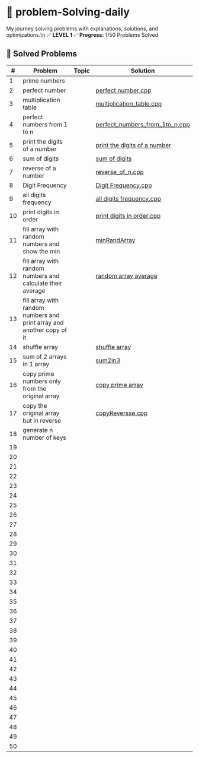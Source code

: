 # 🚀 problem-Solving-daily
My journey solving problems with explanations, solutions, and optimizations.\n
✅ **LEVEL 1**
✅ **Progress:** 1/50 Problems Solved  

## 📌 Solved Problems  
| #  | Problem | Topic | Solution |  
|--- |---------|-------|----------|  
| 1  | prime numbers|       |          |  
| 2  |perfect number |       |[perfect number.cpp  ](https://github.com/DouaaBennoune/problem-Solving-daily/blob/e5e958c90f03b34cb6e218eefd5ce088892cf299/LEVEL%201/perfect%20number.cpp)        |
| 3  |multiplication table |       |[multiplication_table.cpp](https://github.com/DouaaBennoune/problem-Solving-daily/blob/939e46e7887ef9b160ec695f3e05082d74c43ceb/LEVEL%201/multiplication_table.cpp)          |
| 4  |perfect numbers from 1 to n |       |[perfect_numbers_from_1to_n.cpp ](https://github.com/DouaaBennoune/problem-Solving-daily/blob/939e46e7887ef9b160ec695f3e05082d74c43ceb/LEVEL%201/all_perfect_numbers_from_1to_n.cpp)         |
| 5  |print the digits of a number |       |[print the digits of a number](https://github.com/DouaaBennoune/problem-Solving-daily/tree/fbc4ddd516d6f6e5a0cb4a4c810bce638875ce35/LEVEL%201)          |
| 6  |sum of digits|       |[sum of digits](https://github.com/DouaaBennoune/problem-Solving-daily/blob/ba6460b0fa2ef6913a7dc51112fea9e2412459da/LEVEL%201/sum_of_digits.cpp )         |
| 7  | reverse of a number         |       |[reverse_of_n.cpp](https://github.com/DouaaBennoune/problem-Solving-daily/blob/f8562f3ead61802d137361a059d00a8c668ecec2/LEVEL%201/reverse_of_n.cpp)|
| 8  |Digit Frequency|       |[Digit Frequency.cpp](https://github.com/DouaaBennoune/problem-Solving-daily/blob/1788dc60d21588e5a734b158a237eb9871c5c6b0/LEVEL%201/Digit_Frequency.cpp)|
| 9  |all digits frequency         |       |[all digits frequency.cpp](https://github.com/DouaaBennoune/problem-Solving-daily/blob/2ecbd0389b3b11bf0314ad915f4ec2200b0d7a7b/LEVEL%201/all_digits_frequency.cpp)|
| 10 |print digits in order         |       |[print digits in order.cpp](https://github.com/DouaaBennoune/problem-Solving-daily/blob/00d6c487c635aee524ee415812a0585a07a3551c/LEVEL%201/print_digits_in_order.cpp)|
| 11 |fill array with random numbers and show the min         |       | [minRandArray](https://github.com/DouaaBennoune/problem-Solving-daily/blob/7cdcdc0a8ee2501831b37a13306f935e8c1825b4/LEVEL%201/minRandArray.cpp)        |
| 12 | fill array with random numbers and calculate their average   |       | [random array average](https://github.com/DouaaBennoune/problem-Solving-daily/blob/a5df19ab339c972cd0848a929a6ccfeeebe188c3/LEVEL%201/arrAverage.cpp)         |
| 13 | fill array with random numbers and print array and another copy of it |       |          |[CopyArray ]([https://github.com/DouaaBennoune/problem-Solving-daily/blob/2e3caa19ad18bf72b8fc4c2273dc83741dfa9f95/LEVEL%201/ArrCoppy.cpp](https://github.com/DouaaBennoune/problem-Solving-daily/blob/78e0ac8cf8079ec920354894b2dc6b0e9bd60166/LEVEL%201/ArrCoppy.cpp)).|
| 14 |  shuffle array        |       |  [shuffle array ](https://github.com/DouaaBennoune/problem-Solving-daily/blob/c986f18f0d12f8c6f28e0b780d8d0b6a267390ad/LEVEL%201/shuffle.cpp)        |
| 15 | sum of 2 arrays in 1 array        |       |[sum2in3](https://github.com/DouaaBennoune/problem-Solving-daily/blob/1e490b0a50ada90dd0b86038adeabc109e9033b8/LEVEL%201/sum2in3.cpp)         |
| 16 | copy prime numbers only from the original array        |       |[copy prime array ](https://github.com/DouaaBennoune/problem-Solving-daily/blob/9e00fe2ebe7b096a8bf67bfb69550cefa5f333b9/LEVEL%201/primeCopyArray.cpp)         |
| 17 |copy the original array but in reverse          |       |[copyReversse.cpp](https://github.com/DouaaBennoune/problem-Solving-daily/blob/17f19d52938e024b9c2011f882411ff0e04ed9bf/LEVEL%201/copyReverse.cpp)         |
| 18 | generate n number of keys         |       |          |[key generator](https://github.com/DouaaBennoune/problem-Solving-daily/blob/b9bb4a3659613c87ca495925837b77f350e05b38/LEVEL%201/key_generator.cpp)
| 19 |         |       |          |
| 20 |         |       |          |
| 21 |         |       |          |
| 22 |         |       |          |
| 23 |         |       |          |
| 24 |         |       |          |
| 25 |         |       |          |
| 26 |         |       |          |
| 27 |         |       |          |
| 28 |         |       |          |
| 29 |         |       |          |
| 30 |         |       |          |
| 31 |         |       |          |
| 32 |         |       |          |
| 33 |         |       |          |
| 34 |         |       |          |
| 35 |         |       |          |
| 36 |         |       |          |
| 37 |         |       |          |
| 38 |         |       |          |
| 39 |         |       |          |
| 40 |         |       |          |
| 41 |         |       |          |
| 42 |         |       |          |
| 43 |         |       |          |
| 44 |         |       |          |
| 45 |         |       |          |
| 46 |         |       |          |
| 47 |         |       |          |
| 48 |         |       |          |
| 49 |         |       |          |
| 50 |         |       |          |
